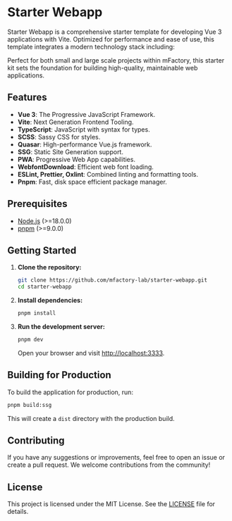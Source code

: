 # Starter Webapp

Starter Webapp is a comprehensive starter template for developing Vue 3 applications with Vite.
Optimized for performance and ease of use, this template integrates a modern technology stack including:

Perfect for both small and large scale projects within mFactory, this starter kit sets the foundation
for building high-quality, maintainable web applications.

## Features

- **Vue 3**: The Progressive JavaScript Framework.
- **Vite**: Next Generation Frontend Tooling.
- **TypeScript**: JavaScript with syntax for types.
- **SCSS**: Sassy CSS for styles.
- **Quasar**: High-performance Vue.js framework.
- **SSG**: Static Site Generation support.
- **PWA**: Progressive Web App capabilities.
- **WebfontDownload**: Efficient web font loading.
- **ESLint, Prettier, Oxlint**: Combined linting and formatting tools.
- **Pnpm**: Fast, disk space efficient package manager.

## Prerequisites

- [Node.js](https://nodejs.org/) (>=18.0.0)
- [pnpm](https://pnpm.io/) (>=9.0.0)

## Getting Started

1. **Clone the repository:**
   ```sh
   git clone https://github.com/mfactory-lab/starter-webapp.git
   cd starter-webapp
   ```

2. **Install dependencies:**
   ```sh
   pnpm install
   ```

3. **Run the development server:**
   ```sh
   pnpm dev
   ```
   Open your browser and visit [http://localhost:3333](http://localhost:3333).

## Building for Production

To build the application for production, run:

```sh
pnpm build:ssg
```
This will create a `dist` directory with the production build.

## Contributing

If you have any suggestions or improvements, feel free to open an issue or create a pull request. We welcome contributions from the community!

## License

This project is licensed under the MIT License. See the [LICENSE](LICENSE) file for details.

